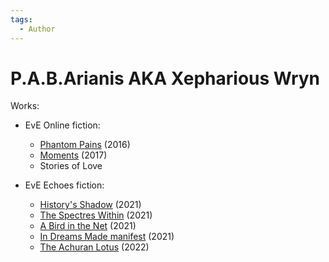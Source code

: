 ```yaml
---
tags:
  - Author
---
```


#  P.A.B.Arianis AKA Xepharious Wryn

Works:

- EvE Online fiction:
    - [Phantom Pains](./phantompains.md) (2016)
    - [Moments](./moments.md) (2017)
    - Stories of Love

- EvE Echoes fiction:
    - [History's Shadow](./historysshadow.md) (2021)
    - [The Spectres Within](./thespectrewithin.md) (2021)
    - [A Bird in the Net](./abirdinthenet.md) (2021)
    - [In Dreams Made manifest](./indreamsmademanifest.md) (2021)
    - [The Achuran Lotus](./theachuranlotus.md) (2022)
    